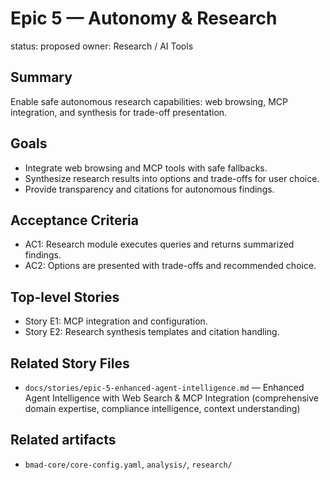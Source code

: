 # Epic 5 — Autonomy & Research

status: proposed
owner: Research / AI Tools

## Summary
Enable safe autonomous research capabilities: web browsing, MCP integration, and synthesis for trade-off presentation.

## Goals
- Integrate web browsing and MCP tools with safe fallbacks.
- Synthesize research results into options and trade-offs for user choice.
- Provide transparency and citations for autonomous findings.

## Acceptance Criteria
- AC1: Research module executes queries and returns summarized findings.
- AC2: Options are presented with trade-offs and recommended choice.

## Top-level Stories
- Story E1: MCP integration and configuration.
- Story E2: Research synthesis templates and citation handling.

## Related Story Files
- `docs/stories/epic-5-enhanced-agent-intelligence.md` — Enhanced Agent Intelligence with Web Search & MCP Integration (comprehensive domain expertise, compliance intelligence, context understanding)

## Related artifacts
- `bmad-core/core-config.yaml`, `analysis/`, `research/`
